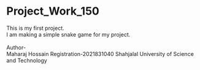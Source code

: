 # Project_Work_150
This is my first project.</br>
I am making a simple snake game for my project.</br>
</br>
Author-</br>
Maharaj Hossain
Registration-2021831040
Shahjalal University of Science and Technology
    
